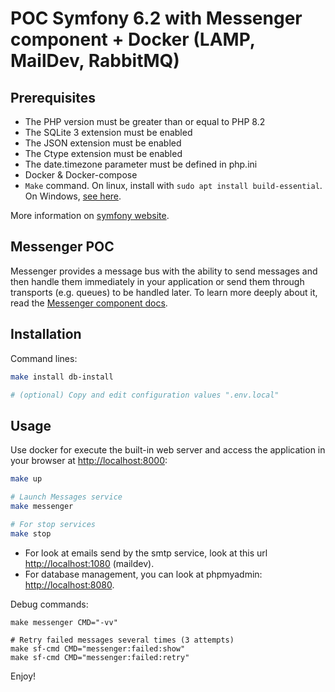 # POC Symfony 6.2 with Messenger component + Docker (LAMP, MailDev, RabbitMQ)
## Prerequisites

* The PHP version must be greater than or equal to PHP 8.2
* The SQLite 3 extension must be enabled
* The JSON extension must be enabled
* The Ctype extension must be enabled
* The date.timezone parameter must be defined in php.ini
* Docker & Docker-compose
* `Make` command. On linux, install with `sudo apt install build-essential`. On Windows, [see here](https://stackoverflow.com/questions/32127524/how-to-install-and-use-make-in-windows/54086635).


More information on [symfony website](https://symfony.com/doc/6.2/reference/requirements.html).

## Messenger POC
Messenger provides a message bus with the ability to send messages and then handle them immediately in your application or send them through transports (e.g. queues) to be handled later. To learn more deeply about it, read the [Messenger component docs](https://symfony.com/doc/6.2/messenger.htmlcomponents/messenger.html).


## Installation
Command lines:

```bash
make install db-install

# (optional) Copy and edit configuration values ".env.local"
```


## Usage
Use docker for execute the built-in web server and access the application in your browser at <http://localhost:8000>:

```bash
make up

# Launch Messages service
make messenger

# For stop services
make stop
```

* For look at emails send by the smtp service, look at this url <http://localhost:1080> (maildev).
* For database management, you can look at phpmyadmin: <http://localhost:8080>.

Debug commands:

```shell
make messenger CMD="-vv"

# Retry failed messages several times (3 attempts)
make sf-cmd CMD="messenger:failed:show"
make sf-cmd CMD="messenger:failed:retry"
```

Enjoy!